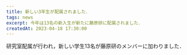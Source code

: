 ```yaml
---
title: 新しい3年生が配属されました．
tags: news
excerpt: 今年は13名の新入生が新たに藤原研に配属されました．
createdAt: 2023-04-18 17:30:00
---
```


研究室配属が行われ，新しい学生13名が藤原研のメンバーに加わりました．
